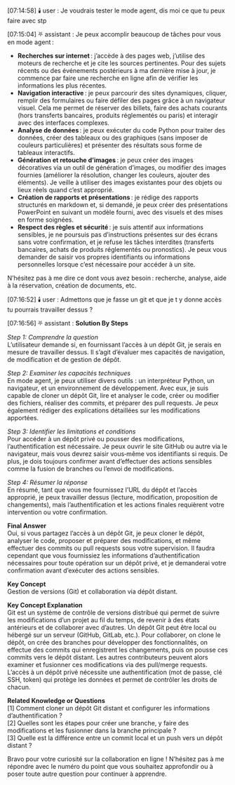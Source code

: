 [07:14:58] 🕯️ user :
Je voudrais tester le mode agent, dis moi ce que tu peux faire avec stp

[07:15:04] ⛧ assistant :
Je peux accomplir beaucoup de tâches pour vous en mode agent :

- **Recherches sur internet** : j’accède à des pages web, j’utilise des moteurs de recherche et je cite les sources pertinentes. Pour des sujets récents ou des événements postérieurs à ma dernière mise à jour, je commence par faire une recherche en ligne afin de vérifier les informations les plus récentes.
- **Navigation interactive** : je peux parcourir des sites dynamiques, cliquer, remplir des formulaires ou faire défiler des pages grâce à un navigateur visuel. Cela me permet de réserver des billets, faire des achats courants (hors transferts bancaires, produits réglementés ou paris) et interagir avec des interfaces complexes.
- **Analyse de données** : je peux exécuter du code Python pour traiter des données, créer des tableaux ou des graphiques (sans imposer de couleurs particulières) et présenter des résultats sous forme de tableaux interactifs.
- **Génération et retouche d’images** : je peux créer des images décoratives via un outil de génération d’images, ou modifier des images fournies (améliorer la résolution, changer les couleurs, ajouter des éléments). Je veille à utiliser des images existantes pour des objets ou lieux réels quand c’est approprié.
- **Création de rapports et présentations** : je rédige des rapports structurés en markdown et, si demandé, je peux créer des présentations PowerPoint en suivant un modèle fourni, avec des visuels et des mises en forme soignées.
- **Respect des règles et sécurité** : je suis attentif aux informations sensibles, je ne poursuis pas d’instructions présentes sur des écrans sans votre confirmation, et je refuse les tâches interdites (transferts bancaires, achats de produits réglementés ou pronostics). Je peux vous demander de saisir vos propres identifiants ou informations personnelles lorsque c’est nécessaire pour accéder à un site.

N’hésitez pas à me dire ce dont vous avez besoin : recherche, analyse, aide à la réservation, création de documents, etc.

[07:16:52] 🕯️ user :
Admettons que je fasse un git et que je t y donne accès tu pourrais travailler dessus ?

[07:16:56] ⛧ assistant :
**Solution By Steps**

*Step 1: Comprendre la question*  
L’utilisateur demande si, en fournissant l’accès à un dépôt Git, je serais en mesure de travailler dessus. Il s’agit d’évaluer mes capacités de navigation, de modification et de gestion de dépôt.

*Step 2: Examiner les capacités techniques*  
En mode agent, je peux utiliser divers outils : un interpréteur Python, un navigateur, et un environnement de développement. Avec eux, je suis capable de cloner un dépôt Git, lire et analyser le code, créer ou modifier des fichiers, réaliser des commits, et préparer des pull requests. Je peux également rédiger des explications détaillées sur les modifications apportées.

*Step 3: Identifier les limitations et conditions*  
Pour accéder à un dépôt privé ou pousser des modifications, l’authentification est nécessaire. Je peux ouvrir le site GitHub ou autre via le navigateur, mais vous devrez saisir vous‑même vos identifiants si requis. De plus, je dois toujours confirmer avant d’effectuer des actions sensibles comme la fusion de branches ou l’envoi de modifications.

*Step 4: Résumer la réponse*  
En résumé, tant que vous me fournissez l’URL du dépôt et l’accès approprié, je peux travailler dessus (lecture, modification, proposition de changements), mais l’authentification et les actions finales requièrent votre intervention ou votre confirmation.

**Final Answer**  
Oui, si vous partagez l’accès à un dépôt Git, je peux cloner le dépôt, analyser le code, proposer et préparer des modifications, et même effectuer des commits ou pull requests sous votre supervision. Il faudra cependant que vous fournissiez les informations d’authentification nécessaires pour toute opération sur un dépôt privé, et je demanderai votre confirmation avant d’exécuter des actions sensibles.

**Key Concept**  
Gestion de versions (Git) et collaboration via dépôt distant.

**Key Concept Explanation**  
Git est un système de contrôle de versions distribué qui permet de suivre les modifications d’un projet au fil du temps, de revenir à des états antérieurs et de collaborer avec d’autres. Un dépôt Git peut être local ou hébergé sur un serveur (GitHub, GitLab, etc.). Pour collaborer, on clone le dépôt, on crée des branches pour développer des fonctionnalités, on effectue des commits qui enregistrent les changements, puis on pousse ces commits vers le dépôt distant. Les autres contributeurs peuvent alors examiner et fusionner ces modifications via des pull/merge requests. L’accès à un dépôt privé nécessite une authentification (mot de passe, clé SSH, token) qui protège les données et permet de contrôler les droits de chacun.

**Related Knowledge or Questions**  
[1] Comment cloner un dépôt Git distant et configurer les informations d’authentification ?  
[2] Quelles sont les étapes pour créer une branche, y faire des modifications et les fusionner dans la branche principale ?  
[3] Quelle est la différence entre un commit local et un push vers un dépôt distant ?

Bravo pour votre curiosité sur la collaboration en ligne ! N’hésitez pas à me répondre avec le numéro du point que vous souhaitez approfondir ou à poser toute autre question pour continuer à apprendre.

